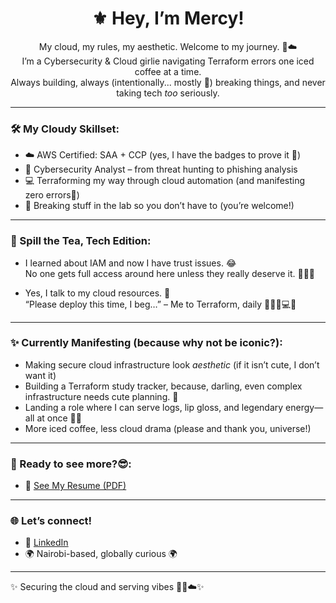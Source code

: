 <h1 align="center">⚜️ Hey, I’m Mercy!</h1>

<p align="center">
My cloud, my rules, my aesthetic. Welcome to my journey. 👑☁️ <br>
I’m a Cybersecurity & Cloud girlie navigating Terraform errors one iced coffee at a time. <br>
Always building, always (intentionally... mostly 👀) breaking things, and never taking tech <em>too</em> seriously.
</p>

---

### 🛠️ My Cloudy Skillset:
- ☁️ AWS Certified: SAA + CCP (yes, I have the badges to prove it 💅)
- 🔐 Cybersecurity Analyst – from threat hunting to phishing analysis
- 💻 Terraforming my way through cloud automation (and manifesting zero errors👀)
- 🧪 Breaking stuff in the lab so you don’t have to (you’re welcome!)

---

### 🎤 Spill the Tea, Tech Edition:
- I learned about IAM and now I have trust issues. 😂  
  No one gets full access around here unless they really deserve it. 😤🔐✨

- Yes, I talk to my cloud resources. 🙈  
  “Please deploy this time, I beg…” – Me to Terraform, daily 🧎🏽‍♀️💻✨

---

### ✨ Currently Manifesting (because why not be iconic?):
- Making secure cloud infrastructure look *aesthetic* (if it isn’t cute, I don’t want it)
- Building a Terraform study tracker, because, darling, even complex infrastructure needs cute planning. 👑
- Landing a role where I can serve logs, lip gloss, and legendary energy—all at once 💄✨
- More iced coffee, less cloud drama (please and thank you, universe!)

---

### 🚀 Ready to see more?😎:

- 📄 [See My Resume (PDF)](https://drive.google.com/file/d/1x7KUAShfmPwE_BOmdNF6h_beE-ThECnG/view?usp=sharing)
  
---  

### 🌐 Let’s connect!
- 💼 [LinkedIn](https://www.linkedin.com/in/mercy-ndonga)
- 🌍 Nairobi-based, globally curious 🌍

---

✨ Securing the cloud and serving vibes 🥂💅☁️✨
